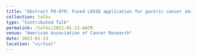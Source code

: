 ```yaml
---
title: "Abstract PO-079: Fused LASSO application for gastric cancer image segmentation."
collection: talks
type: "Contributed Talk"
permalink: /talks/2021-01-13-AACR
venue: "American Association of Cancer Research"
date: 2021-01-13
location: "virtual"
--- 
```


